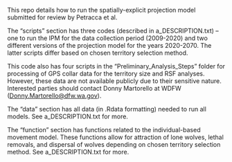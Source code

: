 
This repo details how to run the spatially-explicit projection model
submitted for review by Petracca et al.

The “scripts” section has three codes (described in a_DESCRIPTION.txt) –
one to run the IPM for the data collection period (2009-2020) and two
different versions of the projection model for the years 2020-2070. The
latter scripts differ based on chosen territory selection method.

This code also has four scripts in the “Preliminary_Analysis_Steps”
folder for processing of GPS collar data for the territory size and RSF
analyses. However, these data are not available publicly due to their
sensitive nature. Interested parties should contact Donny Martorello at
WDFW (<Donny.Martorello@dfw.wa.gov>).

The “data” section has all data (in .Rdata formatting) needed to run all
models. See a_DESCRIPTION.txt for more.

The “function” section has functions related to the individual-based
movement model. These functions allow for attraction of lone wolves,
lethal removals, and dispersal of wolves depending on chosen territory
selection method. See a_DESCRIPTION.txt for more.
